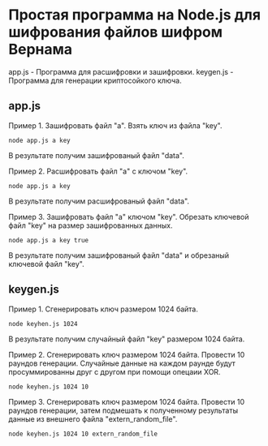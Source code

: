 # Простая программа на Node.js для шифрования файлов шифром Вернама
app.js - Программа для расшифровки и зашифровки.
keygen.js - Программа для генерации криптосойкого ключа.

## app.js
Пример 1. Зашифровать файл "a". Взять ключ из файла "key".
```
node app.js a key
```
В результате получим зашифрованый файл "data".

Пример 2. Расшифровать файл "a" с ключом "key".
```
node app.js a key
```
В результате получим расшифрованый файл "data".

Пример 3. Зашифровать файл "a" ключом "key". Обрезать ключевой файл "key" на размер зашифрованных данных.
```
node app.js a key true
```
В результате получим зашифрованый файл "data" и обрезаный ключевой файл "key".

## keygen.js
Пример 1. Сгенерировать ключ размером 1024 байта.
```
node keyhen.js 1024
```
В результате получим случайный файл "key" размером 1024 байта.

Пример 2. Сгенерировать ключ размером 1024 байта. Провести 10 раундов генерации. Случайные данные на каждом раунде будут просуммированны друг с другом при помощи опецаии XOR.
```
node keyhen.js 1024 10
```

Пример 3. Сгенерировать ключ размером 1024 байта. Провести 10 раундов генерации, затем подмешать к полученному результаты данные из внешнего файла "extern_random_file".
```
node keyhen.js 1024 10 extern_random_file
```



